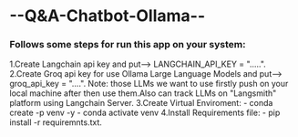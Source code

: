# --Q&A-Chatbot-Ollama--

### Follows some steps for run this app on your system:
1.Create Langchain api key and put--> LANGCHAIN_API_KEY = ".....".
2.Create Groq api key for use Ollama Large Language Models and put--> groq_api_key = "....".
   Note:  those LLMs we want to use firstly push on your local machine after then use them.Also can track LLMs on "Langsmith" platform using Langchain Server.
3.Create Virtual Enviroment:
       - conda create -p venv -y
       - conda activate venv
4.Install Requirements file:
      - pip install -r requiremnts.txt.
  
   
